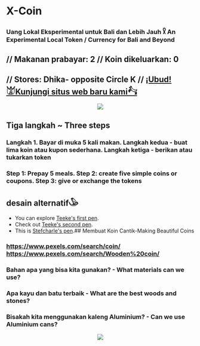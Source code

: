 # X-Coin

### Uang Lokal Eksperimental untuk Bali dan Lebih Jauh 𓍳 An Experimental Local Token / Currency for Bali and Beyond
## // Makanan prabayar: 2 // Koin dikeluarkan: 0   
## // Stores: Dhika- opposite Circle K // [¡Ubud!𓀫Kunjungi situs web baru kami𓃚](https://ubud.vercel.app/)
<p align="center">
<img src="https://raw.githubusercontent.com/Morningstar88/X/main/pics/midnight-first-screen.png">
</p>

## Tiga langkah ~ Three steps
### Langkah 1. Bayar di muka 5 kali makan. Langkah kedua - buat lima koin atau kupon sederhana. Langkah ketiga - berikan atau tukarkan token
### Step 1: Prepay 5 meals. Step 2: create five simple coins or coupons. Step 3: give or exchange the tokens
## desain alternatif𓅇
* You can explore [Teeke's first pen](https://codepen.io/Teeke/pen/rNRKJpG).
* Check out [Teeke's second pen](https://codepen.io/Teeke/pen/ZERPVWx).
* This is [Stefcharle's pen](https://codepen.io/stefcharle/pen/Gydvbx).## Membuat Koin Cantik-Making Beautiful Coins
### https://www.pexels.com/search/coin/ https://www.pexels.com/search/Wooden%20coin/
### Bahan apa yang bisa kita gunakan? - What materials can we use?
### Apa kayu dan batu terbaik - What are the best woods and stones?
### Bisakah kita menggunakan kaleng Aluminium? - Can we use Aluminium cans?


<p align="center">
<img src="https://raw.githubusercontent.com/Morningstar88/X/main/pics/Kalki-Better-Screenshot.png">
</p>
